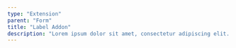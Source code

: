 ```yaml
---
type: "Extension"
parent: "Form"
title: "Label Addon"
description: "Lorem ipsum dolor sit amet, consectetur adipiscing elit. Nunc tempus laoreet leo sit amet iaculis."
---
```


<demo>
  <demovanilla src="inline/extension/form/label-addon">
  </demovanilla>
</demo>
